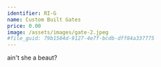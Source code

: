 ```yaml
---
identifier: RI-G
name: Custom Built Gates
price: 0.00
image: /assets/images/gate-2.jpeg
#file_guid: 79b1504d-9127-4e7f-bcdb-dff84a337775
---
```

ain't she a beaut?
